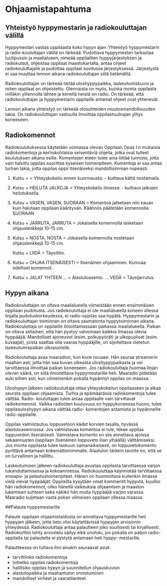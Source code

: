 # Ohjaamistapahtuma

## Yhteistyö hyppymestarin ja radiokouluttajan välillä

Hyppymestari vastaa oppilaasta koko hypyn ajan. Yhteistyö hyppymestarin ja radio-kouluttajan välillä on tärkeää. Pudottava hyppymestari tarkastaa tuulipussin ja maalialueen, nimeää oppilaitten hyppyjärjestyksen ja radiokutsut, ohjeistaa oppilaat maastokartalla, antaa ohjeet radiokouluttajalle ja pudottaa oppilaat sovitussa järjestyksessä. Järjestystä ei saa muuttaa lennon aikana radiokouluttajan siitä tietämättä.

Radiokouluttajan on tärkeää tietää uloshyppypaikka, laskeutumiskuvio ja miten oppilaat on ohjeistettu. Olennaista on myös, kuinka monta oppilasta milläkin ylilennolla lähtee ja kenellä heistä on radio. On tärkeää, että radiokouluttajan ja hyppymestarin oppilaille antamat ohjeet ovat yhtenevät.

Lennon aikana yhteistyö on tärkeää olosuhteiden muutosmandollisuuden takia. On radiokouluttajan vastuulla ilmoittaa oppilastuulirajan ylitys koneeseen.

## Radiokomennot

Radiokoulutuksessa käytetään voimassa olevan Oppilaan Opas I:n mukaisia radiokomentoja ja kerhokohtaisia selventäviä ohjeita, jotka ovat tulleet koulutuksen aikana esille. Komentojen eteen tulee aina liittää tunniste, jotta vain haluttu oppilas suorittaa kyseisen toimenpiteen. Komentoja ei saa antaa turhan takia, jotta oppilas oppii itsenäiseksi mandollisimman nopeasti.

1. Kutsu =                                 =      Yhteyskokeilu ennen kuormausta:
                                                  - kuittaus kättä nostamalla.

2. Kutsu + HEILUTA JALKOJA                 =      Yhteyskokeilu ilmassa:
                                                  - kuittaus jalkojen heilutuksella.

3. Kutsu + VASEN, VASEN, SUORAAN =                Komentoa jatketaan niin kauan kuin
                                                  halutaan oppilaan kääntyvän. Käännös
                                                  päätetään komennolla: SUORAAN

4. Kutsu + JARRUTA, JARRUTA                =      Jokaisella komennolla lasketaan
                                                  ohjauslenkkejä 10-15 cm.

5. Kutsu + NOSTA, NOSTA                    =      Jokaisella komennolla nostetaan
                                                  ohjauslenkkejä 10-15 cm.

   Kutsu + LIIDÄ                           =      Täysiliito.

6. Kutsu + OHJAA ITSENÄISESTI              =      Itsenäinen ohjaaminen. Kumoaa
                                                  edelliset komennot.

7. Kutsu + JALAT YHTEEN ...                =      Alastuloasento.
           ... VEDÄ                        =      Täysijarrutus.




## Hypyn aikana

Radiokouluttajan on oltava maalialueella viimeistään ennen ensimmäisen oppilaan pudotusta. Jos radiokouluttaja ei ole maalialueella koneen ollessa linjalla pudotuskorkeudessa, ei radio-oppilas saa hypätä. Hyppymestarin ja radiokouluttajan toiminnan on oltava saumatonta hyppytoiminnan aikana. Radiokouluttaja on oppilaille ilmoittamassaan paikassa maalialueella. Paikan on oltava sellainen, että hän pystyy valvomaan kaikkia ilmassa olevia hyppääjiä. Mandolliset ajoneuvot (esim. polkupyörät) ja ulkopuoliset (esim. kuvaajat), joista saattaa olla vaaraa hyppääjille, on sijoitettava oletetun laskeutumispaikan ulkopuolelle.

Radiokouluttaja avaa maaradion, kun kone nousee. Hän seuraa streamerin maahan asti, jotta hän saa kuvan oikeasta uloshyppypaikasta ja voi tarvittaessa ilmoittaa paikan koneeseen. Jos radiokouluttaja huomaa linjan olevan väärä, on siitä ilmoitettava hyppymestarille heti. Maaradio pidetään auki siihen asti, kun viimeinenkin pokalla hypännyt oppilas on maassa.

Uloshypyn jälkeen radiokouluttaja ottaa yhteyskokeilun oppilaaseen ja alkaa seurata oppilaan ohjaamista. Turhia ja epämääräisiä radiokomentoja tulee välttää. Radio- kouluttajan tulee antaa oppilaalle vain tarvittavat radiokomennot. Vaikka radioiden kuuluvuus on hyppykoneessa huono, tulee oppilasuloshypyn aikana välttää radio- komentojen antamista jo hypänneille radio-oppilaille.

Oppilas valmistautuu loppuvetoon kädet korvien tasalla, hyvässä alastuloasennossa. Jos valmistavaa komentoa ei tule, tekee oppilas loppuvedon itsenäisesti. Valmistava komento on siis annettava ajoissa sekaannusten (oppilaan itsenäinen loppuveto liian ylhäällä) välttämiseksi. Jos monta oppilasta tulee laskuun samanaikaisesti, on loppuvetokomento pyrittävä antamaan kokemattomimmalle. Alastulon tärkein tavoite on, että se on turvallinen ja hallittu.

Laskeutumisen jälkeen radiokouluttaja avustaa oppilasta tarvittaessa varjon tukanduttamisessa ja kokoamisessa. Radiokouluttaja käynnistää tarvittaessa ensiapu- ja pelastustoimenpiteet. Hänen on huomioitava kuitenkin ilmassa vielä olevat hyppääjät.
Oppilailta kysytään omat kommentit hypystä, kuuliko hän radiokomennot, oliko hänellä vaikeuksia ohjaamisen ja maaston lukemisen suhteen sekä näkikö hän muita hyppääjiä varjon varassa. Maaradio suljetaan vasta pokan viimeisen oppilaan ollessa maassa.


##Palaute hyppymestarille

Palaute oppilaan ohjaamistaidosta on annettava hyppymestarille heti hyppyjen jälkeen,
jotta tieto olisi käytettävissä hyppyjen arvioinnin yhteydessä. Radiokouluttaja antaa
palautteen joko suullisesti tai kirjallisesti. Radiokorttiin tehty arvostelu säilyy eikä unohdu,
jos pokalla on paljon radio-oppilaita tai palautetta ei pystytä antamaan heti hyppy-
mestarille.

Palautteessa on tultava ilmi ainakin seuraavat asiat:
* tarvittiinko radiokomentoja
* totteliko oppilas radiokomentoja
* hallitsiko oppilas hypyn ja suunnitellun ohjauskuvion
* alastulopaikka ja maahantulon onnistuminen
* mandolliset virheet ja vaaratilanteet.

